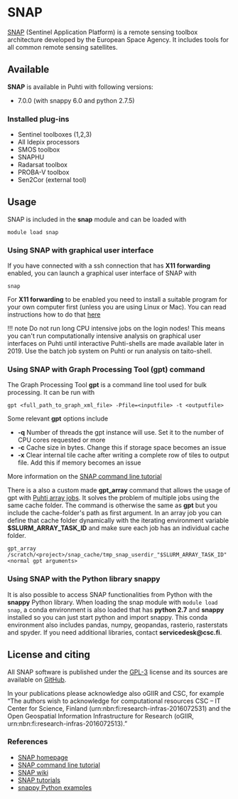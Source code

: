 # SNAP

[SNAP](https://step.esa.int/main/toolboxes/snap/) (Sentinel Application Platform) is a remote sensing toolbox architecture developed by the European Space Agency. It includes tools for all common remote sensing satellites.

## Available

__SNAP__ is available in Puhti with following versions:

* 7.0.0 (with snappy 6.0 and python 2.7.5)

### Installed plug-ins

* Sentinel toolboxes (1,2,3)
* All Idepix processors
* SMOS toolbox
* SNAPHU
* Radarsat toolbox
* PROBA-V toolbox
* Sen2Cor (external tool)

## Usage

SNAP is included in the __snap__ module and can be loaded with

`module load snap`

### Using SNAP with graphical user interface

If you have connected with a ssh connection that has __X11 forwarding__ enabled, you can launch a graphical user interface of SNAP with

`snap`

For __X11 forwarding__ to be enabled you need to install a suitable program for your own computer first (unless you are using Linux or Mac). You can read instructions how to do that [here](../computing/connecting.md)

!!! note
    Do not run long CPU intensive jobs on the login nodes! This means you can't run computationally intensive analysis on graphical user interfaces on Puhti until interactive Puhti-shells are made available later in 2019. Use the batch job system on Puhti or run analysis on taito-shell.

### Using SNAP with Graph Processing Tool (gpt) command

The Graph Processing Tool __gpt__ is a command line tool used for bulk processing. It can be run with

`gpt <full_path_to_graph_xml_file> -Pfile=<inputfile> -t <outputfile>`

Some relevant __gpt__ options include

* __-q__    Number of threads the gpt instance will use. Set it to the number of CPU cores requested or more
* __-c__    Cache size in bytes. Change this if storage space becomes an issue
* __-x__    Clear internal tile cache after writing a complete row of tiles to output file. Add this if memory becomes an issue

More information on the [SNAP command line tutorial](http://step.esa.int/docs/tutorials/SNAP_CommandLine_Tutorial.pdf)

There is a also a custom made __gpt_array__ command that allows the usage of gpt with [Puhti array jobs](../computing/running/array-jobs.md). It solves the problem of multiple jobs using the same cache folder. The command is otherwise the same as __gpt__ but you include the cache-folder's path as first argument. In an array job you can define that cache folder dynamically with the iterating environment variable __$SLURM_ARRAY_TASK_ID__ and make sure each job has an individual cache folder.

`gpt_array /scratch/<project>/snap_cache/tmp_snap_userdir_"$SLURM_ARRAY_TASK_ID" <normal gpt arguments>`

### Using SNAP with the Python library snappy

It is also possible to access SNAP functionalities from Python with the __snappy__ Python library. When loading the snap module with `module load snap`, a conda environment is also loaded that has __python 2.7__ and __snappy__ installed so you can just start python and import snappy. This conda environment also includes pandas, numpy, geopandas, rasterio, rasterstats and spyder. If you need additional libraries, contact __servicedesk@csc.fi__.

## License and citing

All SNAP software is published under the [GPL-3](https://www.gnu.org/licenses/gpl.html) license and its sources are available on [GitHub](https://github.com/senbox-org/).

In your publications please acknowledge also oGIIR and CSC, for example “The authors wish to acknowledge for computational resources CSC – IT Center for Science, Finland (urn:nbn:fi:research-infras-2016072531) and the Open Geospatial Information Infrastructure for Research (oGIIR, urn:nbn:fi:research-infras-2016072513).”

### References

* [SNAP homepage](http://step.esa.int/main/toolboxes/snap/)
* [SNAP command line tutorial](http://step.esa.int/docs/tutorials/SNAP_CommandLine_Tutorial.pdf)
* [SNAP wiki](https://senbox.atlassian.net/wiki/spaces/SNAP/overview)
* [SNAP tutorials](http://step.esa.int/main/doc/tutorials/)
* [snappy Python examples](https://senbox.atlassian.net/wiki/spaces/SNAP/pages/19300362/How+to+use+the+SNAP+API+from+Python)

